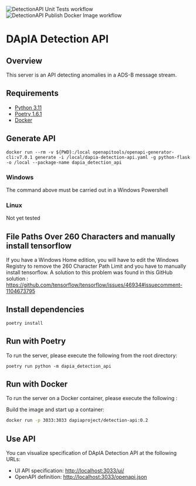 ![DetectionAPI Unit Tests workflow](https://github.com/DApIA-Project/DApIA-DetectionAPI/actions/workflows/unit-tests.yml/badge.svg)
![DetectionAPI Publish Docker Image workflow](https://github.com/DApIA-Project/DApIA-DetectionAPI/actions/workflows/publish_docker.yaml/badge.svg)


# DApIA Detection API

## Overview

This server is an API detecting anomalies in a ADS-B message stream.

## Requirements

- [Python 3.11](https://www.python.org/downloads/release/python-3110/)
- [Poetry 1.6.1](https://python-poetry.org/docs/#installation)
- [Docker](https://www.docker.com/get-started/)


## Generate API

```shell
docker run --rm -v ${PWD}:/local openapitools/openapi-generator-cli:v7.0.1 generate -i /local/dapia-detection-api.yaml -g python-flask -o /local --package-name dapia_detection_api
```
### Windows
The command above must be carried out in a Windows Powershell

### Linux
Not yet tested

## File Paths Over 260 Characters and manually install tensorflow 
If you have a Windows Home edition, you will have to edit the Windows Registry to remove the 260 Character Path Limit and you have to manually install tensorflow.
A solution to this problem was found in this GitHub solution :
https://github.com/tensorflow/tensorflow/issues/46934#issuecomment-1104673795


## Install dependencies

```shell
poetry install
```

## Run with Poetry

To run the server, please execute the following from the root directory:

```shell
poetry run python -m dapia_detection_api
```
## Run with Docker

To run the server on a Docker container, please execute the following :

Build the image and start up a container:

```bash
docker run -p 3033:3033 dapiaproject/detection-api:0.2
```

## Use API

You can visualize specification of DApIA Detection API at the following URLs:
- UI API specification: [http://localhost:3033/ui/](http://localhost:3033/ui/)
- OpenAPI definition: [http://localhost:3033/openapi.json](http://localhost:3033/openapi.json)